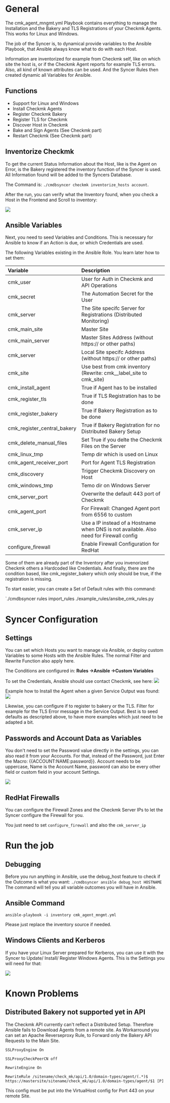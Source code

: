 # General
The cmk_agent_mngmt.yml Playbook contains everything to manage the Installation and the Bakery and TLS Registrations of your Checkmk Agents. This works for Linux and Windows.

The job of the Syncer is, to dynamical provide variables to the Ansible Playbook, that Ansible always know what to do with each Host.

Information are inventorized for example from Checkmk self, like on which site the host is, or if the Checkmk Agent reports for example TLS errors. Also, all kind of known attributes can be used. And the Syncer Rules then created dynamic all Variables for Ansible.

## Functions

- Support for Linux and Windows
- Install Checkmk Agents
- Register Checkmk Bakery
- Register TLS for Checkmk
- Discover Host in Checkmk
- Bake and Sign Agents (See Checkmk part)
- Restart Checkmk (See Checkmk part)

## Inventorize Checkmk
To get the current Status Information about the Host, like is the Agent on Error, is the Bakery registered the inventory function of the Syncer is used. All Information found will be added to the Syncers Database. 

The Command is:
`./cmdbsyncer checkmk inventorize_hosts account`. 

After the run, you can verify what the Inventory found, when you check a Host in the Frontend and Scroll to inventory:

![](img/inventory.png)

## Ansible Variables
Next, you need to seed Variables and Conditions. This is necessary for Ansible to know if an Action is due, or which Credentials are used.

The following Variables existing in the Ansible Role. You learn later how to set them:

| Variable | Description |
| :--------|:------------|
| cmk_user | User for Auth in Checkmk and API Operations |
| cmk_secret | The Automation Secret for the User |
| cmk_server | The Site specifc Server for Registrations (Distributed Monitoring) |
| cmk_main_site | Master Site |
| cmk_main_server | Master Sites Address (without https:// or other paths) |
| cmk_server | Local Site specifc Address (without https:// or other paths) |
| cmk_site | Use best from cmk inventory (Rewrite: cmk__label_site to cmk_site) |
| cmk_install_agent | True if Agent has to be installed |
| cmk_register_tls | True if TLS Registration has to be done |
| cmk_register_bakery | True if Bakery Registration as to be done |
| cmk_register_central_bakery | True if Bakery Registration for no Distributed Bakery Setup |
| cmk_delete_manual_files | Set True if you delte the Checkmk Files on the Server |
| cmk_linux_tmp | Temp dir which is used on Linux |
| cmk_agent_receiver_port | Port for Agent TLS Registration |
| cmk_discovery | Trigger Checkmk Discovery on Host |
| cmk_windows_tmp | Temo dir on Windows Server|
| cmk_server_port | Overwrite the default 443 port of Checkmk |
| cmk_agent_port | For Firewall: Changed Agent port from 6556 to custom |
| cmk_server_ip | Use a IP instead of a Hostname when DNS is not available. Also need for Firewall config|
| configure_firewall | Enable Firewall Configuration for RedHat |


Some of them are already part of the Inventory after you invenorized Checkmk others a Hardcoded like Credentials. And finally, there are the condition based, like cmk_register_bakery which only should be true, if the registration is missing. 

To start easier, you can create a Set of Default rules with this command: 

`./cmdbsyncer rules import_rules ./example_rules/ansibe_cmk_rules.py


# Syncer Configuration

##  Settings

You can set which Hosts you want to manage via Ansible, or deploy custom Variables to some Hosts with the Ansible Rules. The normal Filter and Rewrite Function also apply here. 

The Conditions are configured in:
**Rules →Ansible →Custom Variables** <br>

 To set the Credentials, Ansible should use contact Checkmk, see here:
![](img/credentials.png)

Example how to Install the Agent when a given Service Output was found:
![](img/install_agent.png)

Likewise, you can configure if to register to bakery or the TLS. Filter for example for the TLS Error message in the Service Output. Best is to seed defaults as descripted above, to have more examples which just need to be adapted a bit.



## Passwords and Account Data as Variables
You don't need to set the Password value directly in the settings, you can also read it from your Accounts. For that, instead of the Password, just Enter the Macro: {{ACCOUNT:NAME:password}}. Account needs to be uppercase, Name is the Account Name, password can also be every other field or custom field in your account Settings.

![](img/account_placeholder.png)

## RedHat Firewalls
You can configure the Firewall Zones and the Checkmk Server IPs to let the Syncer configure the Firewall for you.

You just need to set `configure_firewall` and also the `cmk_server_ip`


# Run the job

## Debugging
Before you run anything in Ansible, use the debug_host feature to check if the Outcome is what you want:
`./cmdbsyncer ansible debug_host HOSTNAME`
The command will tell you all variable outcomes you will have in Ansible.

## Ansible Command

`ansible-playbook -i inventory cmk_agent_mngmt.yml`

Please just replace the inventory source if needed.


##  Windows Clients and Kerberos
If you have your Linux Server prepared for Kerberos, you can use it with the Syncer to Update/ Install/ Register Windows Agents. This is the Settings you will need for that:

![](img/ansible_kerberos.png)


# Known Problems

## Distributed Bakery not supported yet in API
The Checkmk API currently can't reflect a Distributed Setup. Therefore Ansible fails to Download Agents from a remote site.  As Workarround you can set an Apache Reverseproxy Rule, to Forward only the Bakery API Requests to the Main Site.

```
SSLProxyEngine On

SSLProxyCheckPeerCN off

RewriteEngine On

RewriteRule /sitename/check_mk/api/1.0/domain-types/agent/(.*)$ https://mastersite/sitename/check_mk/api/1.0/domain-types/agent/$1 [P]
```


This config must be put into the VirtualHost config for Port 443 on your remote Site.
